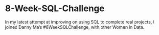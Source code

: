 # 8-Week-SQL-Challenge
In my latest attempt at improving on using SQL to complete real projects, I joined Danny Ma’s #8WeekSQLChallenge, with other Women in Data. 
